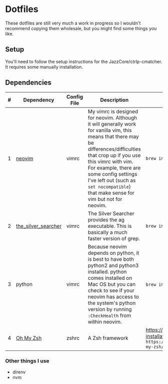 # Dotfiles
These dotfiles are still very much a work in progress so I wouldn't recommend
copying them wholesale, but you might find some things you like.

## Setup
You'll need to follow the setup instructions for the JazzCore/ctrlp-cmatcher. It requires some manually installation.

## Dependencies

\#|Dependency|Config File|Description|Installation
---|---|-----|------|----
1|[neovim](https://github.com/neovim/neovim)|vimrc|My vimrc is designed for neovim. Although it will generally work for vanilla vim, this means that there may be differences/difficulties that crop up if you use this vimrc with vim. For example, there are some config settings I've left out (such as `set nocompatible`) that make sense for vim but not for neovim.|`brew install neovim`
2|[the_silver_searcher](https://github.com/ggreer/the_silver_searcher)|vimrc|The Silver Searcher provides the ag executable. This is basically a much faster version of grep.|`brew install the_silver_searcher`
3|python|vimrc|Because neovim depends on python, it is best to have both python2 and python3 installed. python comes installed on Mac OS but you can check to see if your neovim has access to the system's python version by running `:CheckHealth` from within neovim.|`brew install python3`,`brew install python`
4|[Oh My Zsh](https://github.com/robbyrussell/oh-my-zsh#basic-installation)|zshrc|A Zsh framework| https://github.com/robbyrussell/oh-my-zsh#basic-installation `sh -c "$(curl -fsSL https://raw.githubusercontent.com/robbyrussell/oh-my-zsh/master/tools/install.sh)"`

### Other things I use
- direnv
- nvm
